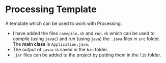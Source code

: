 # Processing Template

A template which can be used to work with Processing.

- I have added the files `comepile.sh` and `run.sh` which can be used to *compile* (using `javac`) and *run* (using `java`) the `.java` files in `src` folder. The **main class** is `Application.java`.  
- The output of `javac` is saved in the `bin` folder.  
- `.jar` files can be added to the project by putting them in the `lib` folder.

